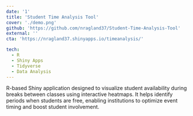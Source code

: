 ```yaml
---
date: '1'
title: 'Student Time Analysis Tool'
cover: './demo.png'
github: 'https://github.com/nragland37/Student-Time-Analysis-Tool'
external: ''
cta: 'https://nragland37.shinyapps.io/timeanalysis/'

tech:
  - R
  - Shiny Apps
  - Tidyverse
  - Data Analysis
---
```


R-based Shiny application designed to visualize student availability during breaks between classes using interactive heatmaps. It helps identify periods when students are free, enabling institutions to optimize event timing and boost student involvement.
